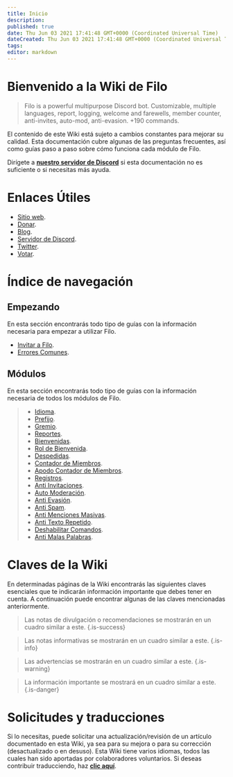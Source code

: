 ```yaml
---
title: Inicio
description:
published: true
date: Thu Jun 03 2021 17:41:48 GMT+0000 (Coordinated Universal Time)
dateCreated: Thu Jun 03 2021 17:41:48 GMT+0000 (Coordinated Universal Time)
tags:
editor: markdown
---
```


# Bienvenido a la Wiki de Filo

> Filo is a powerful multipurpose Discord bot. Customizable, multiple languages, report, logging, welcome and farewells, member counter, anti-invites, auto-mod, anti-evasion. +190 commands.

El contenido de este Wiki está sujeto a cambios constantes para mejorar su calidad. Esta documentación cubre algunas de las preguntas frecuentes, así como guías paso a paso sobre cómo funciona cada módulo de Filo.

Dirígete a **[nuestro servidor de Discord](https://filobot.xyz/discord)** si esta documentación no es suficiente o si necesitas más ayuda.

# Enlaces Útiles
- [Sitio web](https://filobot.xyz).
- [Donar](https://filobot.xyz/donate).
- [Blog](https://blog.filobot.xyz).
- [Servidor de Discord](https://filobot.xyz/discord).
- [Twitter](https://twitter.com/FiloDiscord).
- [Votar](https://filobot.xyz/vote).

# Índice de navegación

## Empezando

En esta sección encontrarás todo tipo de guías con la información necesaria para empezar a utilizar Filo.
- [Invitar a Filo](https://wiki.filobot.xyz/es/getting-started/invite).
- [Errores Comunes](https://wiki.filobot.xyz/es/getting-started/errors).

## Módulos

En esta sección encontrarás todo tipo de guías con la información necesaria de todos los módulos de Filo.
> - [Idioma](https://wiki.filobot.xyz/es/modules/language).
> - [Prefijo](https://wiki.filobot.xyz/es/modules/prefix).
> - [Gremio](https://wiki.filobot.xyz/es/modules/guild).
> - [Reportes](https://wiki.filobot.xyz/es/modules/reports).
> - [Bienvenidas](https://wiki.filobot.xyz/es/modules/welcomes).
> - [Rol de Bienvenida](https://wiki.filobot.xyz/es/modules/welcomes/role).
> - [Despedidas](https://wiki.filobot.xyz/es/modules/farewells).
> - [Contador de Miembros](https://wiki.filobot.xyz/es/modules/member-counter).
> - [Apodo Contador de Miembros](https://wiki.filobot.xyz/es/modules/member-counter).
> - [Registros](https://wiki.filobot.xyz/es/modules/logging).
> - [Anti Invitaciones](https://wiki.filobot.xyz/es/modules/anti-invites).
> - [Auto Moderación](https://wiki.filobot.xyz/es/modules/auto-moderation).
> - [Anti Evasión](https://wiki.filobot.xyz/es/modules/anti-evasion).
> - [Anti Spam](https://wiki.filobot.xyz/es/modules/anti-spam).
> - [Anti Menciones Masivas](https://wiki.filobot.xyz/es/modules/anti-mass-mentions).
> - [Anti Texto Repetido](https://wiki.filobot.xyz/es/modules/anti-repeated-text).
> - [Deshabilitar Comandos](https://wiki.filobot.xyz/es/modules/commands/disable).
> - [Anti Malas Palabras](https://wiki.filobot.xyz/es/modules/anti-bad-words).

# Claves de la Wiki

En determinadas páginas de la Wiki encontrarás las siguientes claves esenciales que te indicarán información importante que debes tener en cuenta. A continuación puede encontrar algunas de las claves mencionadas anteriormente.

> Las notas de divulgación o recomendaciones se mostrarán en un cuadro similar a este.
{.is-success}

> Las notas informativas se mostrarán en un cuadro similar a este.
{.is-info}

> Las advertencias se mostrarán en un cuadro similar a este.
{.is-warning}

> La información importante se mostrará en un cuadro similar a este.
{.is-danger}

# Solicitudes y traducciones
Si lo necesitas, puede solicitar una actualización/revisión de un artículo documentado en esta Wiki, ya sea para su mejora o para su corrección (desactualizado o en desuso).
Esta Wiki tiene varios idiomas, todos las cuales han sido aportadas por colaboradores voluntarios. Si deseas contribuir traducciendo, haz **[clic aquí](https://github.com/filobot/translate)**.
